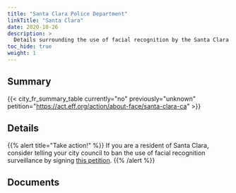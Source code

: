 ```yaml
---
title: "Santa Clara Police Department"
linkTitle: "Santa Clara"
date: 2020-10-26
description: >
  Details surrounding the use of facial recognition by the Santa Clara Police Department.
toc_hide: true
weight: 1
---
```


## Summary
{{< city_fr_summary_table currently="no" previously="unknown" petition="https://act.eff.org/action/about-face/santa-clara-ca" >}}

## Details

{{% alert title="Take action!" %}}
If you are a resident of Santa Clara, consider telling your city council to ban the use of facial recognition surveillance by signing [this petition](https://act.eff.org/action/about-face/santa-clara-ca).
{{% /alert %}}

## Documents
